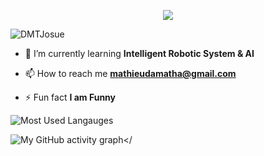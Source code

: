 
<p align="center">
<img src="https://readme-typing-svg.herokuapp.com?font=Fira+Code&center=true&vCenter=true&width=600&height=100&lines=Hi+%F0%9F%91%8B%2C+I'm+Josu%C3%A9+DA-MATHA!;A+Passionate+learner+in+Intelligent+Robotic+System+%26+AI
">
</p>



<p align="left"> <img src="https://komarev.com/ghpvc/?username=DMTJosue&label=Profile%20views&color=0e75b6&style=flat" alt="DMTJosue" /> </p>



- 🔭 I’m currently learning **Intelligent Robotic System & AI**

- 📫 How to reach me **mathieudamatha@gmail.com**

- ⚡ Fun fact **I am Funny**




![Most Used Langauges](https://github-readme-stats.vercel.app/api/top-langs?username=DMTJosue&show_icons=true&locale=en&layout=compact&theme=tokyonight)

![My GitHub activity graph</](https://github-readme-activity-graph.vercel.app/graph?username=DMTJosue&theme=github-compact&bg_color=000000)





